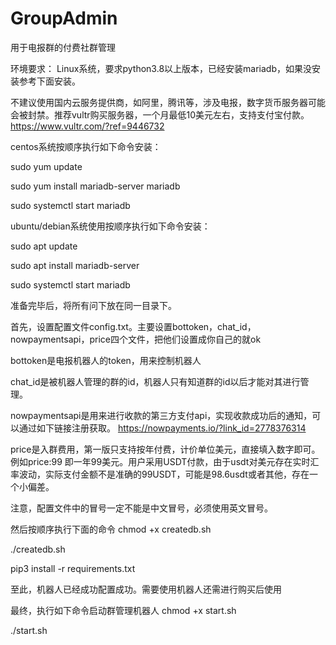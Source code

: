 # GroupAdmin
用于电报群的付费社群管理

环境要求：
Linux系统，要求python3.8以上版本，已经安装mariadb，如果没安装参考下面安装。


不建议使用国内云服务提供商，如阿里，腾讯等，涉及电报，数字货币服务器可能会被封禁。推荐vultr购买服务器，一个月最低10美元左右，支持支付宝付款。
https://www.vultr.com/?ref=9446732


centos系统按顺序执行如下命令安装：

sudo yum update

sudo yum install mariadb-server mariadb

sudo systemctl start mariadb

ubuntu/debian系统使用按顺序执行如下命令安装：

sudo apt update

sudo apt install mariadb-server

sudo systemctl start mariadb

准备完毕后，将所有问下放在同一目录下。

首先，设置配置文件config.txt。主要设置bottoken，chat_id，nowpaymentsapi，price四个文件，把他们设置成你自己的就ok

bottoken是电报机器人的token，用来控制机器人

chat_id是被机器人管理的群的id，机器人只有知道群的id以后才能对其进行管理。

nowpaymentsapi是用来进行收款的第三方支付api，实现收款成功后的通知，可以通过如下链接注册获取。
https://nowpayments.io/?link_id=2778376314

price是入群费用，第一版只支持按年付费，计价单位美元，直接填入数字即可。例如price:99 即一年99美元。用户采用USDT付款，由于usdt对美元存在实时汇率波动，实际支付金额不是准确的99USDT，可能是98.6usdt或者其他，存在一个小偏差。

注意，配置文件中的冒号一定不能是中文冒号，必须使用英文冒号。



然后按顺序执行下面的命令
chmod +x createdb.sh  

./createdb.sh         

pip3 install -r requirements.txt

 

至此，机器人已经成功配置成功。需要使用机器人还需进行购买后使用


最终，执行如下命令启动群管理机器人
chmod +x start.sh

./start.sh  
